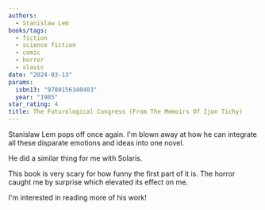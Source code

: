 ```yaml
---
authors:
  - Stanislaw Lem
books/tags:
  - fiction
  - science fiction
  - comic
  - horror
  - slavic
date: "2024-03-13"
params:
  isbn13: "9780156340403"
  year: "1985"
star_rating: 4
title: The Futurological Congress (From The Memoirs Of Ijon Tichy)
---
```


Stanislaw Lem pops off once again. I'm blown away at how he can integrate all these disparate emotions and ideas into one novel.

<!--more-->

He did a similar thing for me with Solaris.

This book is very scary for how funny the first part of it is. The horror caught me by surprise which elevated its effect on me.

I'm interested in reading more of his work!
